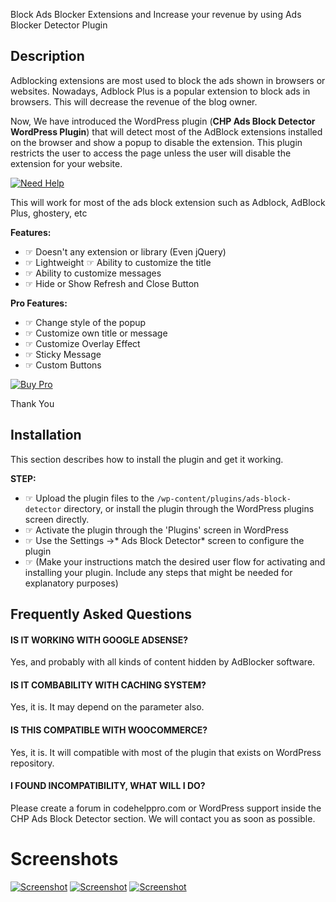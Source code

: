 Block Ads Blocker Extensions and Increase your revenue by using Ads Blocker Detector Plugin

## Description

Adblocking extensions are most used to block the ads shown in browsers or websites. Nowadays, Adblock Plus is a popular extension to block ads in browsers. This will decrease the revenue of the blog owner.

Now, We have introduced the WordPress plugin (**CHP Ads Block Detector WordPress Plugin**) that will detect most of the AdBlock extensions installed on the browser and show a popup to disable the extension. This plugin restricts the user to access the page unless the user will disable the extension for your website.

[![Need Help](https://codehelppro.com/wp-content/uploads/2021/02/Need-Help-Banner.2-1.jpg)](https://codehelppro.com/product/chp-ads-block-detector/)

This will work for most of the ads block extension such as Adblock, AdBlock Plus, ghostery, etc

**Features:**

*   ☞ Doesn\'t any extension or library (Even jQuery)
*   ☞ Lightweight ☞ Ability to customize the title
*   ☞ Ability to customize messages
*   ☞ Hide or Show Refresh and Close Button

**Pro Features:**

*   ☞ Change style of the popup
*   ☞ Customize own title or message
*   ☞ Customize Overlay Effect
*   ☞ Sticky Message
*   ☞ Custom Buttons

[![Buy Pro](https://codehelppro.com/wp-content/uploads/2021/03/Orange-Buy-Now-Button2.png)](https://codehelppro.com/product/chp-ads-block-detector/)


Thank You


## Installation

This section describes how to install the plugin and get it working.

**STEP:**

*   ☞  Upload the plugin files to the `/wp-content/plugins/ads-block-detector` directory, or install the plugin through the WordPress plugins screen directly.
*   ☞  Activate the plugin through the 'Plugins' screen in WordPress
*   ☞  Use the Settings ->* Ads Block Detector* screen to configure the plugin
*   ☞  (Make your instructions match the desired user flow for activating and installing your plugin. Include any steps that might be needed for explanatory purposes)

## Frequently Asked Questions

#### IS IT WORKING WITH GOOGLE ADSENSE?

Yes, and probably with all kinds of content hidden by AdBlocker software.

#### IS IT COMBABILITY WITH CACHING SYSTEM?

Yes, it is. It may depend on the parameter also.

#### IS THIS COMPATIBLE WITH WOOCOMMERCE?

Yes, it is. It will compatible with most of the plugin that exists on WordPress repository.

#### I FOUND INCOMPATIBILITY, WHAT WILL I DO?

Please create a forum in codehelppro.com or WordPress support inside the CHP Ads Block Detector section. We will contact you as soon as possible.

# Screenshots
[![Screenshot](https://codehelppro.com/wp-content/uploads/2021/02/04_preview.png)](https://codehelppro.com/product/chp-ads-block-detector/)
[![Screenshot](https://codehelppro.com/wp-content/uploads/2021/02/02_preview.png)](https://codehelppro.com/product/chp-ads-block-detector/)
[![Screenshot](https://codehelppro.com/wp-content/uploads/2021/02/03_preview.png)](https://codehelppro.com/product/chp-ads-block-detector/)
